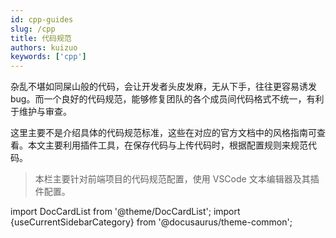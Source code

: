 ```yaml
---
id: cpp-guides
slug: /cpp
title: 代码规范
authors: kuizuo
keywords: ['cpp']
---
```


杂乱不堪如同屎山般的代码，会让开发者头皮发麻，无从下手，往往更容易诱发bug。而一个良好的代码规范，能够修复团队的各个成员间代码格式不统一，有利于维护与审查。

这里主要不是介绍具体的代码规范标准，这些在对应的官方文档中的风格指南可查看。本文主要利用插件工具，在保存代码与上传代码时，根据配置规则来规范代码。

> 本栏主要针对前端项目的代码规范配置，使用 VSCode 文本编辑器及其插件配置。

import DocCardList from '@theme/DocCardList'; import {useCurrentSidebarCategory} from '@docusaurus/theme-common';

<DocCardList items={useCurrentSidebarCategory().items}/>
